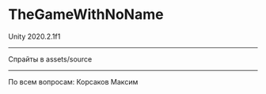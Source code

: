 # TheGameWithNoName
Unity 2020.2.1f1
___
Спрайты в assets/source

___


По всем вопросам: Корсаков Максим
